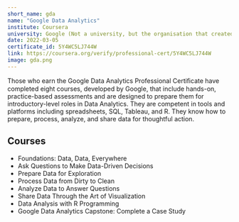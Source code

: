 ```yaml
---
short_name: gda
name: "Google Data Analytics"
institute: Coursera
university: Google (Not a university, but the organisation that created the course)
date: 2022-03-05
certificate_id: 5Y4WC5LJ744W
link: https://coursera.org/verify/professional-cert/5Y4WC5LJ744W
image: gda.png
---
```


Those who earn the Google Data Analytics Professional Certiﬁcate have completed eight courses, developed by Google, that include hands-on, practice-based assessments and are designed to prepare them for introductory-level roles in Data Analytics.
They are competent in tools and platforms including spreadsheets, SQL, Tableau, and R.
They know how to prepare, process, analyze, and share data for thoughtful action.

## Courses

* Foundations: Data, Data, Everywhere
* Ask Questions to Make Data-Driven Decisions
* Prepare Data for Exploration
* Process Data from Dirty to Clean
* Analyze Data to Answer Questions
* Share Data Through the Art of Visualization
* Data Analysis with R Programming
* Google Data Analytics Capstone: Complete a Case Study
